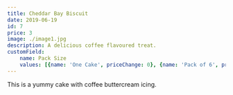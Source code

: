 ```yaml
---
title: Cheddar Bay Biscuit
date: 2019-06-19
id: 7
price: 3
image: ./image1.jpg
description: A delicious coffee flavoured treat.
customField: 
    name: Pack Size
    values: [{name: 'One Cake', priceChange: 0}, {name: 'Pack of 6', priceChange: 12.00}, {name: 'Pack of 12', priceChange: 25.00}]
---
```


This is a yummy cake with coffee buttercream icing.
